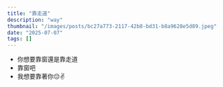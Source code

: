 ```yaml
---
title: "靠走道"
description: "way"
thumbnail: "/images/posts/bc27a773-2117-42b8-bd31-b8a9628e5d89.jpeg"
date: "2025-07-07"
tags: []
---
```

- 你想要靠窗還是靠走道
- 靠窗吧
- 我想要靠著你😔✌️
